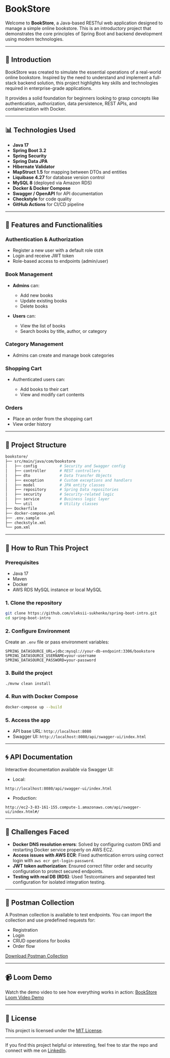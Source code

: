 # BookStore

Welcome to **BookStore**, a Java-based RESTful web application designed to manage a simple online bookstore. This is an introductory project that demonstrates the core principles of Spring Boot and backend development using modern technologies.

---

## 🚀 Introduction

BookStore was created to simulate the essential operations of a real-world online bookstore. Inspired by the need to understand and implement a full-stack backend solution, this project highlights key skills and technologies required in enterprise-grade applications.

It provides a solid foundation for beginners looking to grasp concepts like authentication, authorization, data persistence, REST APIs, and containerization with Docker.

---

## 📊 Technologies Used

* **Java 17**
* **Spring Boot 3.2**
* **Spring Security**
* **Spring Data JPA**
* **Hibernate Validator**
* **MapStruct 1.5** for mapping between DTOs and entities
* **Liquibase 4.27** for database version control
* **MySQL 8** (deployed via Amazon RDS)
* **Docker & Docker Compose**
* **Swagger / OpenAPI** for API documentation
* **Checkstyle** for code quality
* **GitHub Actions** for CI/CD pipeline

---

## 🚛 Features and Functionalities

### Authentication & Authorization

* Register a new user with a default role `USER`
* Login and receive JWT token
* Role-based access to endpoints (admin/user)

### Book Management

* **Admins** can:

    * Add new books
    * Update existing books
    * Delete books
* **Users** can:

    * View the list of books
    * Search books by title, author, or category

### Category Management

* Admins can create and manage book categories

### Shopping Cart

* Authenticated users can:

    * Add books to their cart
    * View and modify cart contents

### Orders

* Place an order from the shopping cart
* View order history

---

## 📁 Project Structure

```bash
bookstore/
├── src/main/java/com/bookstore
│   ├── config          # Security and Swagger config
│   ├── controller      # REST controllers
│   ├── dto             # Data Transfer Objects
│   ├── exception       # Custom exceptions and handlers
│   ├── model           # JPA entity classes
│   ├── repository      # Spring Data repositories
│   ├── security        # Security-related logic
│   ├── service         # Business logic layer
│   └── util            # Utility classes
├── Dockerfile
├── docker-compose.yml
├── .env.sample
├── checkstyle.xml
└── pom.xml
```

---

## 📅 How to Run This Project

### Prerequisites

* Java 17
* Maven
* Docker
* AWS RDS MySQL instance or local MySQL

### 1. Clone the repository

```bash
git clone https://github.com/oleksii-sukhenko/spring-boot-intro.git
cd spring-boot-intro
```

### 2. Configure Environment

Create an `.env` file or pass environment variables:

```env
SPRING_DATASOURCE_URL=jdbc:mysql://your-db-endpoint:3306/bookstore
SPRING_DATASOURCE_USERNAME=your-username
SPRING_DATASOURCE_PASSWORD=your-password
```

### 3. Build the project

```bash
./mvnw clean install
```

### 4. Run with Docker Compose

```bash
docker-compose up --build
```

### 5. Access the app

* API base URL: `http://localhost:8080`
* Swagger UI: `http://localhost:8080/api/swagger-ui/index.html`

---

## 🌀 API Documentation

Interactive documentation available via Swagger UI:

* Local:
```
http://localhost:8080/api/swagger-ui/index.html
```
* Production:
```
http://ec2-3-83-161-155.compute-1.amazonaws.com/api/swagger-ui/index.html#/
```

---

## 🚨 Challenges Faced

* **Docker DNS resolution errors**: Solved by configuring custom DNS and restarting Docker service properly on AWS EC2.
* **Access issues with AWS ECR**: Fixed authentication errors using correct login with `aws ecr get-login-password`.
* **JWT token authorization**: Ensured correct filter order and security configuration to protect secured endpoints.
* **Testing with real DB (RDS)**: Used Testcontainers and separated test configuration for isolated integration testing.

---

## 🔹 Postman Collection

A Postman collection is available to test endpoints. You can import the collection and use predefined requests for:

* Registration
* Login
* CRUD operations for books
* Order flow

[Download Postman Collection](https://www.postman.com/telecoms-architect-81065355/sukhenko-bookstore/collection/05s5t67/localhost-8080?action=share&creator=38039570)

---

## 📹 Loom Demo

Watch the demo video to see how everything works in action: [BookStore Loom Video Demo](https://www.loom.com/share/e1c59c00de524a5f91a2a789424b1091?sid=5350be10-3f27-49d1-ae83-310c97e9c907)

---

## 📄 License

This project is licensed under the [MIT License](LICENSE).

---

If you find this project helpful or interesting, feel free to star the repo and connect with me on [LinkedIn](https://www.linkedin.com/in/oleksii-sukhenko/).
